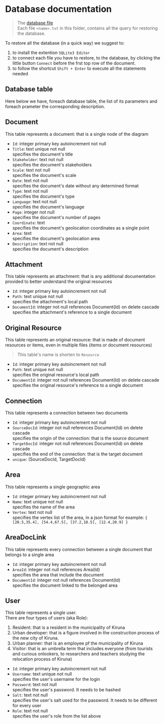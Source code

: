 # Database documentation

> The [database file](./db.db)  
> Each file `<name>.txt` in this folder, contains all the query for restoring the database.

To restore all the database (in a quick way) we suggest to:

1. to install the extention `SQLite3 Editor`
2. to connect each file you have to restore, to the database, by clicking the little button `Connect` before the frst top row of the document.
3. to follow the shortcut `Shift + Enter` to execute all the statements needed

## Database table

Here below we have, foreach database table, the list of its parameters and foreach prameter the corresponding description.

## Document

This table represents a document: that is a single node of the diagram

- `Id`: integer primary key autoincrement not null
- `Title`: text unique not null  
  specifies the document's title
- `Stakeholder`: text not null  
  specifies the document's stakeholders
- `Scale`: text not null  
  specifies the document's scale
- `Date`: text not null  
  specifies the document's date without any determined format
- `Type`: text not null  
  specifies the document's type
- `Language`: text not null  
  specifies the document's language
- `Page`: integer not null  
  specifies the document's number of pages
- `Coordinate`: text  
  specifies the document's geolocation coordinates as a single point
- `Area`: text  
  specifies the document's geolocation area
- `Description`: text not null  
  specifies the document's description

## Attachment

This table represents an attachment: that is any additional documentation provided to better understand the original resources

- `Id`: integer primary key autoincrement not null
- `Path`: text unique not null  
  specifies the attachment's local path
- `DocumentId`: integer not null references Document(Id) on delete cascade  
  specifies the attachment's reference to a single document

## Original Resource

This table represents an original resource: that is made of document resources or items, even in multiple files (items or document resources)

> This table's name is shorten to `Resource`

- `Id`: integer primary key autoincrement not null
- `Path`: text unique not null  
  specifies the original resource's local path
- `DocumentId`: integer not null references Document(Id) on delete cascade  
  specifies the original resource's reference to a single document

## Connection

This table represents a connection between two documents

- `Id`: integer primary key autoincrement not null
- `SourceDocId`: integer not null references Document(Id) on delete cascade  
  specifies the origin of the connection: that is the source document
- `TargetDocId`: integer not null references Document(Id) on delete cascade  
  specifies the end of the connection: that is the target document
- `unique`: (SourceDocId, TargetDocId)

## Area

This table represents a single geographic area

- `Id`: integer primary key autoincrement not null
- `Name`: text unique not null  
  specifies the name of the area
- `Vertex`: text not null  
  specifies the vertex list of the area, in a json format
  for example: `{ [20.5,35.4], [54.4,67.5], [37.2,18.5], [12.4,20.9] }`  

## AreaDocLink

This table represents every connection between a single document that belongs to a single area

- `Id`: integer primary key autoincrement not null
- `AreaId`: integer not null references Area(Id)  
  specifies the area that include the document
- `DocumentId`: integer not null references Document(Id)  
  specifies the document linked to the belonged area

## User

This table represents a single user.  
There are four types of users (aka Role):

1. Resident: that is a resident in the municipality of Kiruna
2. Urban developer: that is a figure involved in the construction process of the new city of Kiruna.
3. Urban planner: that is an employee pf the municipality of Kiruna
4. Visitor: that is an umbrella term that includes everyone (from tourists and curious onlookers, to researchers and teachers studying the relocation process of Kiruna)

- `Id`: integer primary key autoincrement not null
- `Username`: text unique not null  
  specifies the user's username for the login
- `Password`: text not null  
  specifies the user's password. It needs to be hashed
- `Salt`: text not null  
  specifies the user's salt used for the password. It needs to be different for every user
- `Role`: text not null  
  specifies the user's role from the list above
